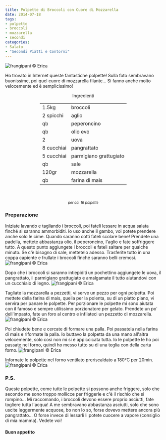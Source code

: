 ```yaml
---
title: Polpette di Broccoli con Cuore di Mozzarella
date: 2014-07-18
tags:
- polpette
- broccoli
- mozzarella
- secondi
categories:
- Salato
- "Secondi Piatti e Contorni"
---
```

![](header.jpg "frangipani © Erica")

Ho trovato in Internet queste fantastiche polpette! Sulla foto sembravano buonissime, poi quel cuore di mozzarella filante... Si fanno anche molto velocemente ed è semplicissimo!


<div id="wrapper" style="text-align: center">
  <div id="yourdiv" style="display: inline-block;">
    <div class="ingredients">
      <div class="ingredients-title">Ingredienti</div>
      <table>
        <tbody>
          <tr>
            <td>1.5kg</td>
            <td>broccoli</td>
          </tr>
          <tr>
            <td>2 spicchi</td>
            <td>aglio</td>
          </tr>
          <tr>
            <td>qb</td>
            <td>peperoncino</td>
          </tr>
          <tr>
            <td>qb</td>
            <td>olio evo</td>
          </tr>
          <tr>
            <td>2</td>
            <td>uova</td>
          </tr>
          <tr>
            <td>8 cucchiai</td>
            <td>pangrattato</td>
          </tr>
          <tr>
            <td>5 cucchiai</td>
            <td>parmigiano grattugiato</td>
          </tr>
          <tr>
            <td>qb</td>
            <td>sale</td>
          </tr>
          <tr>
            <td>120gr</td>
            <td>mozzarella</td>
          </tr>
          <tr>
            <td>qb</td>
            <td>farina di mais</td>
          </tr>
        </tbody>
      </table>
      <br></br>
      <i class="pull-right" style="font-size: 80%;">per ca. 16 polpette</i>
    </div>
  </div>
</div>


<h3>
  <font color="grey">
    <i class="fa fa-cogs"></i>
  </font> Preparazione
</h3>

Iniziate lavando e tagliando i broccoli, poi fateli lessare in acqua salata finché si saranno ammorbiditi. Io uso anche il gambo, voi potete prendere anche solo le cime. Quando saranno cotti fateli scolare bene! Prendete una padella, mettete abbastanza olio, il peperoncino, l'aglio e fate soffriggere tutto. A questo punto aggiungete i broccoli e fateli saltare per qualche minuto. Se c'è bisogno di sale, mettetelo adesso. Trasferite tutto in una coppa capiente e frullate i broccoli finché saranno belli cremosi.
![](broccoli.jpg "frangipani © Erica")

Dopo che i broccoli si saranno intiepiditi un pochettino aggiungete le uova, il pangrattato, il parmigiano grattugiato e amalgamate il tutto aiutandovi con un cucchiaio di legno.
![](impasto.jpg "frangipani © Erica")

Tagliate la mozzarella a pezzetti, vi serve un pezzo per ogni polpetta. Poi mettete della farina di mais, quella per la polenta, su di un piatto piano, vi servira per panare le polpette.
Per porzionare le polpette mi sono aiutata con il famoso e sempre utilissimo porzionatore per gelato. Prendete un po' dell'impasto, fate un foro al centro e infilateci un pezzetto di mozzarella.
![](mozzarella.jpg "frangipani © Erica")

Poi chiudete bene e cercate di formare una palla. Poi passatela nella farina di mais e riformate la palla. Io buttavo la polpetta da una mano all'altra velocemente, solo così non mi si è appiccicata tutta. Io le polpette le ho poi passate nel forno, quindi ho messo tutto su di una teglia con della carta forno.
![](teglia.jpg "frangipani © Erica")

Infornate le polpette nel forno ventilato preriscaldato a 180°C per 20min.
![](risultato.jpg "frangipani © Erica")


<h3>
  <font color="#FFCC00">
    <i class="fa fa-lightbulb-o"></i>
  </font> P.S.
</h3>

Queste polpette, come tutte le polpette si possono anche friggere, solo che secondo me sono troppo mollicce per friggerle e c'è il rischio che si rompino... Mi raccomando, i broccoli devono essere proprio asciutti, fate togliere tutta l'acqua! A me sembravano abbastanza asciutti, solo che sono uscite leggermente acquose, bo non lo so, forse dovevo mettere ancora più pangrattato... O forse invece di lessarli li potete cuocere a vapore (consiglio di mia mamma). Vedete voi!


<h4>Buon appetito
  <font color="red">
    <i class="fa fa-smile-o"></i>
  </font>
</h4>
